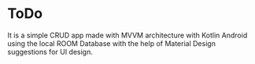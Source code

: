 # ToDo

It is a simple CRUD app made with MVVM architecture with Kotlin Android using the local ROOM Database with the help of Material Design suggestions for UI design.
